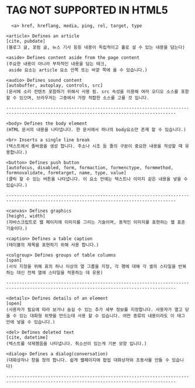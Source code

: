 # TAG NOT SUPPORTED IN HTML5

      <a> href, hreflang, media, ping, rel, target, type

    <article> Defines an article
    [cite, pubdate]
    (블로그 글, 포럼 글, 뉴스 기사 등등 내용이 독립적이고 홀로 설 수 있는 내용을 담는다)

    <aside> Defines content aside from the page content
    (주요한 내용이 아니라 부차적인 내용을 담는 태크,
     aside 요소는 article 요소 안쪽 또는 바깥 쪽에 올 수 있습니다.)

    <audio> Defines sound content
    [autobuffer, autoplay, controls, src]
    (문서에 소리 컨텐츠 포함하기 위해서 사용 됨. src 속성을 이용해 여러 오디오 소스를 포함 할 수 있으며, 브라우저는 그중에서 가장 적합한 소스를 고를 것 입니다.

    ---------------------------------------------------------------------------------------------------------------------------------------

    <body> Defines the body element
    (HTML 문서의 내용을 나타냅니다. 한 문서에서 하나의 body요소만 존재 할 수 있습니다.)

    <br> Inserts a single line break
    (텍스트에서 줄바꿈을 생성 합니다. 주소나 시조 등 줄의 구분이 중요한 내용을 작성할 때 유용합니다.)

    <button> Defines push button
    [autofocus, disabled, form, formaction, formenctype, formmethod, formnovalidate, formtarget, name, type, value]
    (클릭 할 수 있는 버튼을 나타냅니다. 이 요소 안에는 텍스트나 이미지 같은 내용을 넣을 수 있습니다.)

    ---------------------------------------------------------------------------------------------------------------------------------------

    <canvas> Defines graphics
    [height, width]
    (자바스크립트로 웹 페이지에 이미지를 그리는 기술이며, 동적인 이미지를 표현하는 웹 표준 기술이다.)

    <caption> Defines a table caption
    (테이블의 제목을 표현하기 위해 사용 합니다.)

    <colgroup> Defines groups of table columns
    [span]
    (서식 지정을 위해 표의 하나 이상의 열 그룹을 지정, 각 행에 대해 각 셀의 스타일을 반복하는 대신 전체 열에 스타일을 적용하는 데 유용)

    ---------------------------------------------------------------------------------------------------------------------------------------

    <details> Defines details of an element
    [open]
    (사용자가 필요에 따라 보거나 숨길 수 있는 추가 세부 정보를 지정합니다. 사용자가 열고 닫을 수 있는 대화형 위젯을 만드는데 사용 할 수 있습니다. 어떤 종류의 내용이라도 이 태그 안에 넣을 수 있습니다.)

    <del> Defines deleted text
    [cite, datetime]
    (텍스트를 삭제했음을 나타냅니다. 취소선이 있는게 기본 모양 입니다.)

    <dialog> Defines a dialog(conversation)
    (대화상자나 창을 정의 합니다. 쉽게 웹페이지에 팝업 대화상자와 조동사를 만들 수 있습니다)

    ---------------------------------------------------------------------------------------------------------------------------------------
